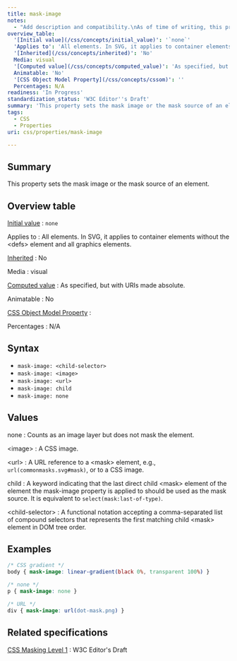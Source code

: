 ```yaml
---
title: mask-image
notes:
  - "Add description and compatibility.\nAs of time of writing, this property is not yet implemented in most browsers."
overview_table:
  '[Initial value](/css/concepts/initial_value)': '`none`'
  'Applies to': 'All elements. In SVG, it applies to container elements without the \<defs\> element and all graphics elements.'
  '[Inherited](/css/concepts/inherited)': 'No'
  Media: visual
  '[Computed value](/css/concepts/computed_value)': 'As specified, but with URIs made absolute.'
  Animatable: 'No'
  '[CSS Object Model Property](/css/concepts/cssom)': ''
  Percentages: N/A
readiness: 'In Progress'
standardization_status: 'W3C Editor''s Draft'
summary: 'This property sets the mask image or the mask source of an element.'
tags:
  - CSS
  - Properties
uri: css/properties/mask-image

---
```

## <span>Summary</span>

This property sets the mask image or the mask source of an element.

## <span>Overview table</span>

[Initial value](/css/concepts/initial_value)
:   `none`

Applies to
:   All elements. In SVG, it applies to container elements without the \<defs\> element and all graphics elements.

[Inherited](/css/concepts/inherited)
:   No

Media
:   visual

[Computed value](/css/concepts/computed_value)
:   As specified, but with URIs made absolute.

Animatable
:   No

[CSS Object Model Property](/css/concepts/cssom)
:

Percentages
:   N/A

## <span>Syntax</span>

-   `mask-image: <child-selector>`
-   `mask-image: <image>`
-   `mask-image: <url>`
-   `mask-image: child`
-   `mask-image: none`

## <span>Values</span>

none
:   Counts as an image layer but does not mask the element.

\<image\>
:   A CSS image.

\<url\>
:   A URL reference to a \<mask\> element, e.g., `url(commonmasks.svg#mask)`, or to a CSS image.

child
:   A keyword indicating that the last direct child \<mask\> element of the element the mask-image property is applied to should be used as the mask source. It is equivalent to `select(mask:last-of-type)`.

\<child-selector\>
:   A functional notation accepting a comma-separated list of compound selectors that represents the first matching child \<mask\> element in DOM tree order.

## <span>Examples</span>

``` css
/* CSS gradient */
body { mask-image: linear-gradient(black 0%, transparent 100%) }

/* none */
p { mask-image: none }

/* URL */
div { mask-image: url(dot-mask.png) }
```

## <span>Related specifications</span>

[CSS Masking Level 1](https://dvcs.w3.org/hg/FXTF/raw-file/default/masking/index.html)
:   W3C Editor's Draft
